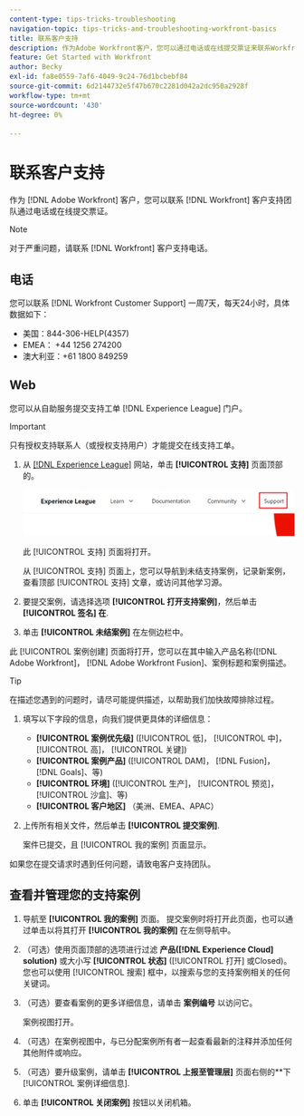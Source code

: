 ```yaml
---
content-type: tips-tricks-troubleshooting
navigation-topic: tips-tricks-and-troubleshooting-workfront-basics
title: 联系客户支持
description: 作为Adobe Workfront客户，您可以通过电话或在线提交票证来联系Workfront客户支持团队。 本文包括联系客户支持以及查看和管理支持案例的说明。
feature: Get Started with Workfront
author: Becky
exl-id: fa8e0559-7af6-4049-9c24-76d1bcbebf84
source-git-commit: 6d2144732e5f47b670c2281d042a2dc950a2928f
workflow-type: tm+mt
source-wordcount: '430'
ht-degree: 0%

---
```


# 联系客户支持

<!--Audited: 12/2023-->

<!--
<p>(We need to keep this as a standalone article. It is linked in multiple articles and FAQs.)</p>
-->

作为 [!DNL Adobe Workfront] 客户，您可以联系 [!DNL Workfront] 客户支持团队通过电话或在线提交票证。

>[!NOTE]
>
>对于严重问题，请联系 [!DNL Workfront] 客户支持电话。

## 电话

您可以联系 [!DNL Workfront Customer Support] 一周7天，每天24小时，具体数据如下：

* 美国：844-306-HELP(4357)
* EMEA： +44 1256 274200
* 澳大利亚：+61 1800 849259

## Web

您可以从自助服务提交支持工单 [!DNL Experience League] 门户。

>[!IMPORTANT]
>
>只有授权支持联系人（或授权支持用户）才能提交在线支持工单。


1. 从 [[!DNL Experience League]](https://experienceleague.adobe.com) 网站，单击 **[!UICONTROL 支持]**  页面顶部的。

   ![](assets/experience-league-top-navigation-with-support-highlighted.png)

   此 [!UICONTROL 支持] 页面将打开。

   从 [!UICONTROL 支持] 页面上，您可以导航到未结支持案例，记录新案例，查看顶部 [!UICONTROL 支持] 文章，或访问其他学习源。

1. 要提交案例，请选择选项 **[!UICONTROL 打开支持案例]**，然后单击 **[!UICONTROL 签名] 在**.

1. 单击 **[!UICONTROL 未结案例]** 在左侧边栏中。

<!--
   ![](assets/left-nav-bar-for-exl-support-portal.png)
-->

此 [!UICONTROL 案例创建] 页面将打开，您可以在其中输入产品名称([!DNL Adobe Workfront]， [!DNL Adobe Workfront Fusion]、案例标题和案例描述。

>[!TIP]
>
>在描述您遇到的问题时，请尽可能提供描述，以帮助我们加快故障排除过程。


1. 填写以下字段的信息，向我们提供更具体的详细信息：

   * **[!UICONTROL 案例优先级]** ([!UICONTROL 低]， [!UICONTROL 中]， [!UICONTROL 高]， [!UICONTROL 关键])
   * **[!UICONTROL 案例产品]** ([!UICONTROL DAM]， [!DNL Fusion]， [!DNL Goals]、等)
   * **[!UICONTROL 环境]** ([!UICONTROL 生产]， [!UICONTROL 预览]， [!UICONTROL 沙盒]、等)
   * **[!UICONTROL 客户地区]** （美洲、EMEA、APAC）

1. 上传所有相关文件，然后单击 **[!UICONTROL 提交案例]**.

   案件已提交，且 [!UICONTROL 我的案例] 页面显示。

   <!--
   [](assets/all-cases-list-exl-support-portal.png)
   -->

如果您在提交请求时遇到任何问题，请致电客户支持团队。


## 查看并管理您的支持案例

1. 导航至 **[!UICONTROL 我的案例]** 页面。 提交案例时将打开此页面，也可以通过单击以将其打开 **[!UICONTROL 我的案例]** 在左侧导航中。

1. （可选）使用页面顶部的选项进行过滤 **产品([!DNL Experience Cloud] solution)** 或大小写 **[!UICONTROL 状态]** ([!UICONTROL 打开] 或Closed)。 您也可以使用 [!UICONTROL 搜索] 框中，以搜索与您的支持案例相关的任何关键词。

1. （可选）要查看案例的更多详细信息，请单击 **案例编号** 以访问它。

   案例视图打开。

1. （可选）在案例视图中，与已分配案例所有者一起查看最新的注释并添加任何其他附件或响应。

1. （可选）要升级案例，请单击 **[!UICONTROL 上报至管理层]** 页面右侧的**下[!UICONTROL 案例详细信息].

1. 单击 **[!UICONTROL 关闭案例]** 按钮以关闭机箱。


<!--drafted: I took the information above from this blog post by Jon Chen (on September 13, 2022): https://experienceleaguecommunities.adobe.com/t5/workfront-blogs/how-to-submit-a-support-ticket-on-experience-league/ba-p/461737)

- this is the information that was there before - pointing to WorkfrontOne: 

If you are logged in as an Authorized Support Contact, you can contact Workfront Customer Support through the Workfront One site and create a case, formally called a ticket.

1. Log in to [**one.workfront.com**](https://one.workfront.com/) as an Authorized Support Contact.
1. On the **Home** page, click **Support**.

   ![](assets/supporthome-350x138.png)

   The Customer Support page displays.

   >[!NOTE]
   >
   >If you don't see the Support option on the Home page, you are not an Authorized Support Contact. Your Workfront administrator can contact Workfront Customer Support and request you be added an Authorized Support Contact. If you are the only Workfront administrator for your organization, contact the Workfront Support team by phone.

1. Complete the fields in the **Create a Support Case** form. All fields are required.  

   <table style="table-layout:auto">
    <tr>
        <td><strong>Subject</strong></td>
        <td>Type a brief question or explanation of the issue you are experiencing.</td>
    </tr>
    <tr>
        <td><strong>Description</strong></td>
        <td>Type a detailed description of the issue. Include as much information as possible.</td>
    </tr>
    <tr>
        <td><strong>Priority</strong></td>
        <td> </td>
    </tr>
    <tr>
        <td><strong>Case Product</strong></td>
        <td>Select the product in which you are experiencing the issue. If the issue is not related to a specific product, select None.</td>
    </tr>
    <tr>
        <td><strong>Product Area</strong></td>
        <td>Select the area of the product that best relates to the issue. If the related area is not listed in the drop-down menu, select Not Listed.</td>
    </tr>
    <tr>
        <td><strong>Environment</strong></td>
        <td>Select the environment in which the issue occurs. If you are seeing the issue in both the Production and Sandbox environments, please select Production.</td>
    </tr>
    <tr>
        <td><strong>Customer Region</strong></td>
        <td> </td>
    </tr>
   </table>

1. (Optional) Attach a file, such as an image or video file.

   1. At the bottom of the form, click **Upload File**.
   1. Click **Upload File**, then browse for and select the desired file.

      ![](assets/supportselectfile-350x368.png)

   1. Click **Done** to upload the file to the case.

1. Click **Submit** to submit the case to Workfront Customer Support.

-->


